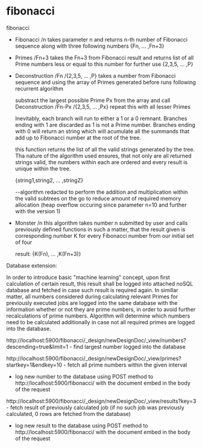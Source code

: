 # fibonacci
fibonacci

- Fibonacci /n
	takes parameter n and returns n-th number of Fibonacci sequence along with three following numbers {Fn, ... ,Fn+3}
	
- Primes /Fn+3
	takes the Fn+3 from Fibonacci result and returns list of all Prime numbers less or equal to this number for further use {2,3,5, ... ,P}
	
- Deconstruction /Fn /{2,3,5, ... ,P}
	takes a number from Fibonacci sequence and using the array of Primes generated before runs following recurrent algorithm
	
	substract the largest possible Prime Px from the array and call Deconstruction /Fn-Px /{2,3,5, ... ,Px}
	repeat this with all lesser Primes
	
	Inevitably, each branch will run to either a 1 or a 0 remnant. Branches ending with 1 are discarded as 1 is not a Prime number. Branches ending with 0 will return an string which will acumulate all the summands that add up to Fibonacci number at the root of the tree.
	
	this function returns the list of all the valid strings generated by the tree. Tha nature of the algorithm used ensures, that not only are all returned strings valid, the numbers within each are ordered and every result is unique within the tree.
	
	{string1,string2, ... ,stringZ}
	
	--algorithm redacted to perform the addition and multiplication within the valid subtrees on the go to reduce amount of required memory allocation (heap overflow occuring since parameter n=10 and further with the version 1)
	
	
- Monster /n
	this algorithm takes number n submitted by user and calls previously defined functions in such a matter, that the result given is corresponding number K for every Fibonacci number from our initial set of four
	
	result: {K(Fn), ... ,K(Fn+3)}
	
Database extension:

In order to introduce basic "machine learning" concept, upon first calculation of certain result, this result shall be logged into attached noSQL database and fetched in case such result is required again. In simillar matter, all numbers considered during calculating relevant Primes for previously executed jobs are logged into the same database with the information whether or not they are prime numbers, in order to avoid further recalculations of prime numbers. Algorithm will determine which numbers need to be calculated additionally in case not all required primes are logged into the database.

http://localhost:5900/fibonacci/_design/newDesignDoc/_view/numbers?descending=true&limit=1 - find largest number logged into the database

http://localhost:5900/fibonacci/_design/newDesignDoc/_view/primes?startkey=1&endkey=10 - fetch all prime numbers within the given interval

- log new number to the database using POST method to http://localhost:5900/fibonacci/ with the document embed in the body of the request

http://localhost:5900/fibonacci/_design/newDesignDoc/_view/results?key=3 - fetch result of previously calculated job (if no such job was previously calculated, 0 rows are fetched from the database)

- log new result to the database using POST method to http://localhost:5900/fibonacci/ with the document embed in the body of the request

